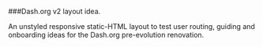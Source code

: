 ###Dash.org v2 layout idea.

An unstyled responsive static-HTML layout to test user routing, guiding and onboarding ideas for the Dash.org pre-evolution renovation.
